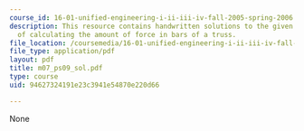 ```yaml
---
course_id: 16-01-unified-engineering-i-ii-iii-iv-fall-2005-spring-2006
description: This resource contains handwritten solutions to the given problem set
  of calculating the amount of force in bars of a truss.
file_location: /coursemedia/16-01-unified-engineering-i-ii-iii-iv-fall-2005-spring-2006/94627324191e23c3941e54870e220d66_m07_ps09_sol.pdf
file_type: application/pdf
layout: pdf
title: m07_ps09_sol.pdf
type: course
uid: 94627324191e23c3941e54870e220d66

---
```

None